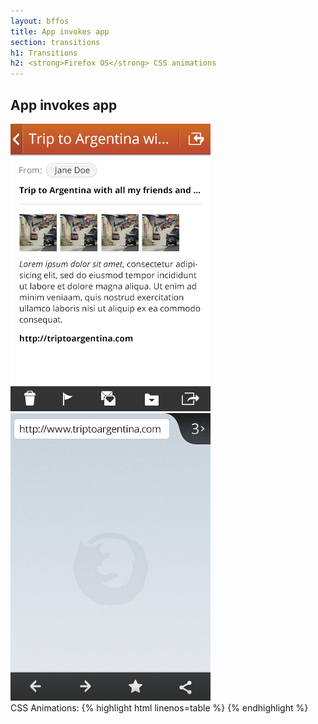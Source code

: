 ```yaml
---
layout: bffos
title: App invokes app
section: transitions
h1: Transitions
h2: <strong>Firefox OS</strong> CSS animations
---
```


## App invokes app

<section class="transition">
  <article id="example-invoke" class="phone-frame">
    <section class="full frame dark">
      <div class="play">
        <span class="glow"></span>
        <span class="shape"></span>
      </div>
      <div class="statusbar"></div>
      <div class="apps-container">
        <div id="invoke-app-1" class="app">
          <div class="overlay"></div>
          <img src="../images/transitions/email.png" alt="app background"/>
        </div>
        <div id="invoke-app-2" class="app">
          <div class="overlay"></div>
          <img src="../images/transitions/browser.png" alt="app background"/>
        </div>
      </div>
    </section>
  </article>
  <label>CSS Animations:</label>
  {% highlight html linenos=table %}
  {% endhighlight %}
</section>